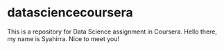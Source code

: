 # datasciencecoursera
This is a repository for Data Science assignment in Coursera.
Hello there, my name is Syahirra. Nice to meet you!
